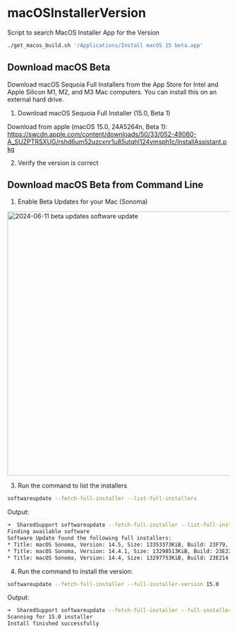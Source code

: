 # macOSInstallerVersion
Script to search MacOS Installer App for the Version

```bash
./get_macos_build.sh '/Applications/Install macOS 15 beta.app'
```


## Download macOS Beta

Download macOS Sequoia Full Installers from the App Store for Intel and Apple Silicon M1, M2, and M3 Mac computers. You can install this on an external hard drive.

1. Download macOS Sequoia Full Installer (15.0, Beta 1)

Download from apple (macOS 15.0, 24A5264n, Beta 1): <https://swcdn.apple.com/content/downloads/50/33/052-49060-A_SUZPTRSXUG/rshd6um52uzcxnr1u85utqhl124vmsph1c/InstallAssistant.pkg>

2. Verify the version is correct

## Download macOS Beta from Command Line



1. Enable Beta Updates for your Mac (Sonoma)

<img width="600" alt="2024-06-11 beta updates software update" src="https://github.com/PaulSolt/macOSInstallerVersion/assets/371902/ce13e7ed-7551-4ed2-9f51-03766050581a">

3. Run the command to list the installers

```bash
softwareupdate --fetch-full-installer --list-full-installers
```

Output:

```bash
➜  SharedSupport softwareupdate --fetch-full-installer --list-full-installers
Finding available software
Software Update found the following full installers:
* Title: macOS Sonoma, Version: 14.5, Size: 13353373KiB, Build: 23F79, Deferred: NO
* Title: macOS Sonoma, Version: 14.4.1, Size: 13298513KiB, Build: 23E224, Deferred: NO
* Title: macOS Sonoma, Version: 14.4, Size: 13297753KiB, Build: 23E214, Deferred: NO
```

4. Run the command to install the version: 

```bash
softwareupdate --fetch-full-installer --full-installer-version 15.0
```

Output:

```bash
➜  SharedSupport softwareupdate --fetch-full-installer --full-installer-version 15.0
Scanning for 15.0 installer
Install finished successfully
```

